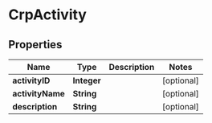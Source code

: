 
# CrpActivity

## Properties
Name | Type | Description | Notes
------------ | ------------- | ------------- | -------------
**activityID** | **Integer** |  |  [optional]
**activityName** | **String** |  |  [optional]
**description** | **String** |  |  [optional]



